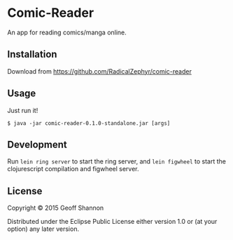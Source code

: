 # Comic-Reader

An app for reading comics/manga online.

## Installation

Download from https://github.com/RadicalZephyr/comic-reader

## Usage

Just run it!

    $ java -jar comic-reader-0.1.0-standalone.jar [args]

## Development

Run `lein ring server` to start the ring server, and `lein figwheel`
to start the clojurescript compilation and figwheel server.

## License

Copyright © 2015 Geoff Shannon

Distributed under the Eclipse Public License either version 1.0 or (at
your option) any later version.
